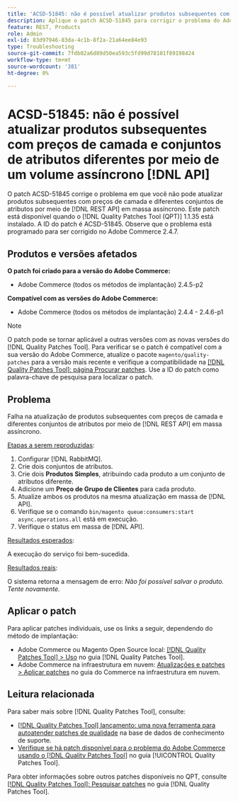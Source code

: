 ```yaml
---
title: 'ACSD-51845: não é possível atualizar produtos subsequentes com preços de camada e conjuntos de atributos diferentes por meio de um volume assíncrono [!DNL API]'
description: Aplique o patch ACSD-51845 para corrigir o problema do Adobe Commerce, em que não é possível atualizar produtos subsequentes com preços de camada e diferentes conjuntos de atributos por meio de massa assíncrona [!DNL REST API].
feature: REST, Products
role: Admin
exl-id: 83d97946-83da-4c1b-8f2a-21a64ee84e93
type: Troubleshooting
source-git-commit: 7fdb02a6d89d50ea593c5fd99d78101f89198424
workflow-type: tm+mt
source-wordcount: '381'
ht-degree: 0%

---
```


# ACSD-51845: não é possível atualizar produtos subsequentes com preços de camada e conjuntos de atributos diferentes por meio de um volume assíncrono [!DNL API]

O patch ACSD-51845 corrige o problema em que você não pode atualizar produtos subsequentes com preços de camada e diferentes conjuntos de atributos por meio de [!DNL REST API] em massa assíncrono. Este patch está disponível quando o [!DNL Quality Patches Tool (QPT)] 1.1.35 está instalado. A ID do patch é ACSD-51845. Observe que o problema está programado para ser corrigido no Adobe Commerce 2.4.7.

## Produtos e versões afetados

**O patch foi criado para a versão do Adobe Commerce:**

* Adobe Commerce (todos os métodos de implantação) 2.4.5-p2

**Compatível com as versões do Adobe Commerce:**

* Adobe Commerce (todos os métodos de implantação) 2.4.4 - 2.4.6-p1

>[!NOTE]
>
>O patch pode se tornar aplicável a outras versões com as novas versões do [!DNL Quality Patches Tool]. Para verificar se o patch é compatível com a sua versão do Adobe Commerce, atualize o pacote `magento/quality-patches` para a versão mais recente e verifique a compatibilidade na [[!DNL Quality Patches Tool]: página Procurar patches](https://experienceleague.adobe.com/tools/commerce-quality-patches/index.html). Use a ID do patch como palavra-chave de pesquisa para localizar o patch.

## Problema

Falha na atualização de produtos subsequentes com preços de camada e diferentes conjuntos de atributos por meio de [!DNL REST API] em massa assíncrono.

<u>Etapas a serem reproduzidas</u>:

1. Configurar [!DNL RabbitMQ].
1. Crie dois conjuntos de atributos.
1. Crie dois **Produtos Simples**, atribuindo cada produto a um conjunto de atributos diferente.
1. Adicione um **Preço de Grupo de Clientes** para cada produto.
1. Atualize ambos os produtos na mesma atualização em massa de [!DNL API].
1. Verifique se o comando `bin/magento queue:consumers:start async.operations.all` está em execução.
1. Verifique o status em massa de [!DNL API].

<u>Resultados esperados</u>:

A execução do serviço foi bem-sucedida.

<u>Resultados reais</u>:

O sistema retorna a mensagem de erro: *Não foi possível salvar o produto. Tente novamente.*

## Aplicar o patch

Para aplicar patches individuais, use os links a seguir, dependendo do método de implantação:

* Adobe Commerce ou Magento Open Source local: [[!DNL Quality Patches Tool] > Uso](/help/tools/quality-patches-tool/usage.md) no guia [!DNL Quality Patches Tool].
* Adobe Commerce na infraestrutura em nuvem: [Atualizações e patches > Aplicar patches](https://experienceleague.adobe.com/docs/commerce-cloud-service/user-guide/develop/upgrade/apply-patches.html) no guia do Commerce na infraestrutura em nuvem.

## Leitura relacionada

Para saber mais sobre [!DNL Quality Patches Tool], consulte:

* [[!DNL Quality Patches Tool] lançamento: uma nova ferramenta para autoatender patches de qualidade](https://experienceleague.adobe.com/en/docs/commerce-operations/tools/quality-patches-tool/quality-patches-tool-to-self-serve-quality-patches) na base de dados de conhecimento de suporte.
* [Verifique se há patch disponível para o problema do Adobe Commerce usando o  [!DNL Quality Patches Tool]](/help/tools/quality-patches-tool/patches-available-in-qpt/check-patch-for-magento-issue-with-magento-quality-patches.md) no guia [!UICONTROL Quality Patches Tool].


Para obter informações sobre outros patches disponíveis no QPT, consulte [[!DNL Quality Patches Tool]: Pesquisar patches](https://experienceleague.adobe.com/tools/commerce-quality-patches/index.html) no guia [!DNL Quality Patches Tool].
